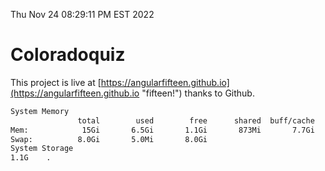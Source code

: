 Thu Nov 24 08:29:11 PM EST 2022

# Coloradoquiz


This project is live at [https://angularfifteen.github.io](https://angularfifteen.github.io "fifteen!") thanks to Github.

```bash
System Memory
               total        used        free      shared  buff/cache   available
Mem:            15Gi       6.5Gi       1.1Gi       873Mi       7.7Gi       7.6Gi
Swap:          8.0Gi       5.0Mi       8.0Gi
System Storage
1.1G	.
```
